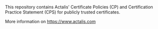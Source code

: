This repository contains Actalis' Certificate Policies (CP) and Certification Practice Statement (CPS) for publicly trusted certificates. 

More information on https://www.actalis.com
